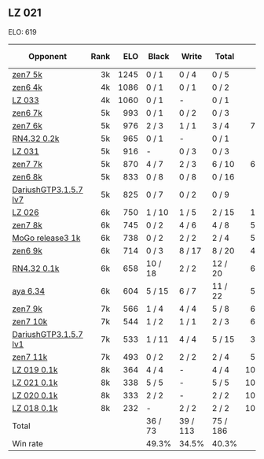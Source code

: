 ## LZ 021 ##

ELO: 619

Opponent | Rank | ELO | Black | Write | Total | Win rate
---------|-----:|----:|-------|-------|-------|-------:
[zen7 5k](zen7%205k.md) | 3k | 1245 | 0 / 1 | 0 / 4 | 0 / 5 | 0.0%
[zen6 4k](zen6%204k.md) | 4k | 1086 | 0 / 1 | 0 / 1 | 0 / 2 | 0.0%
[LZ 033](LZ%20033.md) | 4k | 1060 | 0 / 1 | - | 0 / 1 | 0.0%
[zen6 7k](zen6%207k.md) | 5k | 993 | 0 / 1 | 0 / 2 | 0 / 3 | 0.0%
[zen7 6k](zen7%206k.md) | 5k | 976 | 2 / 3 | 1 / 1 | 3 / 4 | 75.0%
[RN4.32 0.2k](RN4.32%200.2k.md) | 5k | 965 | 0 / 1 | - | 0 / 1 | 0.0%
[LZ 031](LZ%20031.md) | 5k | 916 | - | 0 / 3 | 0 / 3 | 0.0%
[zen7 7k](zen7%207k.md) | 5k | 870 | 4 / 7 | 2 / 3 | 6 / 10 | 60.0%
[zen6 8k](zen6%208k.md) | 5k | 833 | 0 / 8 | 0 / 8 | 0 / 16 | 0.0%
[DariushGTP3.1.5.7 lv7](DariushGTP3.1.5.7%20lv7.md) | 5k | 825 | 0 / 7 | 0 / 2 | 0 / 9 | 0.0%
[LZ 026](LZ%20026.md) | 6k | 750 | 1 / 10 | 1 / 5 | 2 / 15 | 13.3%
[zen7 8k](zen7%208k.md) | 6k | 745 | 0 / 2 | 4 / 6 | 4 / 8 | 50.0%
[MoGo release3 1k](MoGo%20release3%201k.md) | 6k | 738 | 0 / 2 | 2 / 2 | 2 / 4 | 50.0%
[zen6 9k](zen6%209k.md) | 6k | 714 | 0 / 3 | 8 / 17 | 8 / 20 | 40.0%
[RN4.32 0.1k](RN4.32%200.1k.md) | 6k | 658 | 10 / 18 | 2 / 2 | 12 / 20 | 60.0%
[aya 6.34](aya%206.34.md) | 6k | 604 | 5 / 15 | 6 / 7 | 11 / 22 | 50.0%
[zen7 9k](zen7%209k.md) | 7k | 566 | 1 / 4 | 4 / 4 | 5 / 8 | 62.5%
[zen7 10k](zen7%2010k.md) | 7k | 544 | 1 / 2 | 1 / 1 | 2 / 3 | 66.7%
[DariushGTP3.1.5.7 lv1](DariushGTP3.1.5.7%20lv1.md) | 7k | 533 | 1 / 11 | 4 / 4 | 5 / 15 | 33.3%
[zen7 11k](zen7%2011k.md) | 7k | 493 | 0 / 2 | 2 / 2 | 2 / 4 | 50.0%
[LZ 019 0.1k](LZ%20019%200.1k.md) | 8k | 364 | 4 / 4 | - | 4 / 4 | 100.0%
[LZ 021 0.1k](LZ%20021%200.1k.md) | 8k | 338 | 5 / 5 | - | 5 / 5 | 100.0%
[LZ 020 0.1k](LZ%20020%200.1k.md) | 8k | 333 | 2 / 2 | - | 2 / 2 | 100.0%
[LZ 018 0.1k](LZ%20018%200.1k.md) | 8k | 232 | - | 2 / 2 | 2 / 2 | 100.0%
Total | | | 36 / 73 | 39 / 113 | 75 / 186 | 
Win rate| | | 49.3% | 34.5% | 40.3% | 
